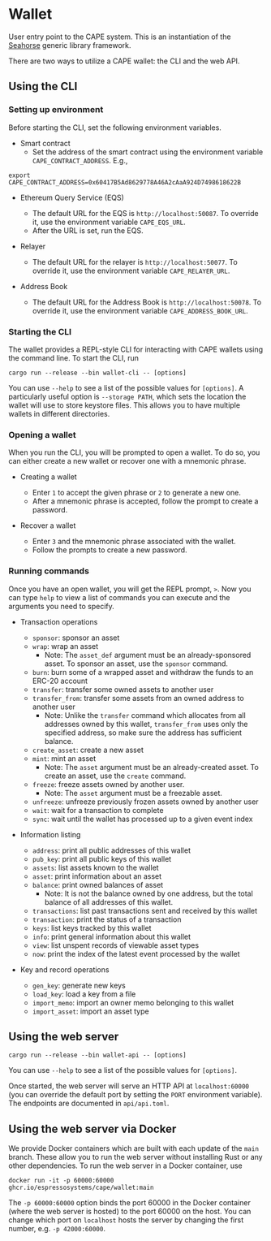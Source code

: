 <!--
 ~ Copyright (c) 2022 Espresso Systems (espressosys.com)
 ~ This file is part of the Configurable Asset Privacy for Ethereum (CAPE) library.
 ~
 ~ This program is free software: you can redistribute it and/or modify it under the terms of the GNU General Public License as published by the Free Software Foundation, either version 3 of the License, or (at your option) any later version.
 ~ This program is distributed in the hope that it will be useful, but WITHOUT ANY WARRANTY; without even the implied warranty of MERCHANTABILITY or FITNESS FOR A PARTICULAR PURPOSE. See the GNU General Public License for more details.
 ~ You should have received a copy of the GNU General Public License along with this program. If not, see <https://www.gnu.org/licenses/>.
 -->

# Wallet

User entry point to the CAPE system. This is an instantiation of the
[Seahorse](https://github.com/EspressoSystems/seahorse) generic library framework.

There are two ways to utilize a CAPE wallet: the CLI and the web API.

## Using the CLI

### Setting up environment

Before starting the CLI, set the following environment variables.

- Smart contract
  - Set the address of the smart contract using the environment variable `CAPE_CONTRACT_ADDRESS`. E.g.,

```
export CAPE_CONTRACT_ADDRESS=0x60417B5Ad8629778A46A2cAaA924D7498618622B
```

- Ethereum Query Service (EQS)

  - The default URL for the EQS is `http://localhost:50087`. To override it, use the environment variable `CAPE_EQS_URL`.
  - After the URL is set, run the EQS.

- Relayer

  - The default URL for the relayer is `http://localhost:50077`. To override it, use the environment variable `CAPE_RELAYER_URL`.

- Address Book

  - The default URL for the Address Book is `http://localhost:50078`. To override it, use the environment variable `CAPE_ADDRESS_BOOK_URL`.

### Starting the CLI

The wallet provides a REPL-style CLI for interacting with CAPE wallets using the command line. To
start the CLI, run

```
cargo run --release --bin wallet-cli -- [options]
```

You can use `--help` to see a list of the possible values for `[options]`. A particularly useful
option is `--storage PATH`, which sets the location the wallet will use to store keystore files.
This allows you to have multiple wallets in different directories.

### Opening a wallet

When you run the CLI, you will be prompted to open a wallet. To do so, you can either create a new wallet or recover one with a mnemonic phrase.

- Creating a wallet

  - Enter `1` to accept the given phrase or `2` to generate a new one.
  - After a mnemonic phrase is accepted, follow the prompt to create a password.

- Recover a wallet

  - Enter `3` and the mnemonic phrase associated with the wallet.
  - Follow the prompts to create a new password.

### Running commands

Once you have an open wallet, you will get the REPL prompt, `>`. Now you can type `help` to view a list of commands you can execute and the arguments you need to specify.

- Transaction operations

  - `sponsor`: sponsor an asset
  - `wrap`: wrap an asset
    - Note: The `asset_def` argument must be an already-sponsored asset. To sponsor an asset, use the `sponsor` command.
  - `burn`: burn some of a wrapped asset and withdraw the funds to an ERC-20 account
  - `transfer`: transfer some owned assets to another user
  - `transfer_from`: transfer some assets from an owned address to another user
    - Note: Unlike the `transfer` command which allocates from all addresses owned by this wallet, `transfer_from` uses only the specified address, so make sure the address has sufficient balance.
  - `create_asset`: create a new asset
  - `mint`: mint an asset
    - Note: The `asset` argument must be an already-created asset. To create an asset, use the `create` command.
  - `freeze`: freeze assets owned by another user.
    - Note: The `asset` argument must be a freezable asset.
  - `unfreeze`: unfreeze previously frozen assets owned by another user
  - `wait`: wait for a transaction to complete
  - `sync`: wait until the wallet has processed up to a given event index

- Information listing

  - `address`: print all public addresses of this wallet
  - `pub_key`: print all public keys of this wallet
  - `assets`: list assets known to the wallet
  - `asset`: print information about an asset
  - `balance`: print owned balances of asset
    - Note: It is not the balance owned by one address, but the total balance of all addresses of this wallet.
  - `transactions`: list past transactions sent and received by this wallet
  - `transaction`: print the status of a transaction
  - `keys`: list keys tracked by this wallet
  - `info`: print general information about this wallet
  - `view`: list unspent records of viewable asset types
  - `now`: print the index of the latest event processed by the wallet

- Key and record operations

  - `gen_key`: generate new keys
  - `load_key`: load a key from a file
  - `import_memo`: import an owner memo belonging to this wallet
  - `import_asset`: import an asset type

## Using the web server

```
cargo run --release --bin wallet-api -- [options]
```

You can use `--help` to see a list of the possible values for `[options]`.

Once started, the web server will serve an HTTP API at `localhost:60000` (you can override the
default port by setting the `PORT` environment variable). The endpoints are documented in
`api/api.toml`.

## Using the web server via Docker

We provide Docker containers which are built with each update of the `main` branch. These allow you
to run the web server without installing Rust or any other dependencies. To run the web server in a
Docker container, use

```
docker run -it -p 60000:60000  ghcr.io/espressosystems/cape/wallet:main
```

The `-p 60000:60000` option binds the port 60000 in the Docker container (where the web server is
hosted) to the port 60000 on the host. You can change which port on `localhost` hosts the server by
changing the first number, e.g. `-p 42000:60000`.
